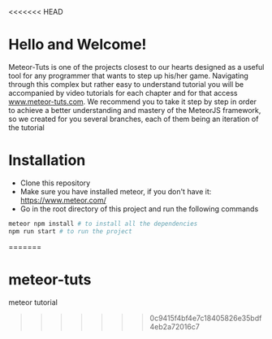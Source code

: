 <<<<<<< HEAD
# Hello and Welcome!
Meteor-Tuts is one of the projects closest to our hearts designed as a useful tool for any programmer
that wants to step up his/her game. Navigating through this complex but rather easy to understand tutorial you will be 
accompanied by video tutorials for each chapter and for that access www.meteor-tuts.com. 
We recommend you to take it step by step in order to achieve a better understanding and mastery of the MeteorJS framework, so
we created for you several branches, each of them being an iteration of the tutorial

# Installation
- Clone this repository
- Make sure you have installed meteor, if you don't have it: https://www.meteor.com/ 
- Go in the root directory of this project and run the following commands

```bash
meteor npm install # to install all the dependencies
npm run start # to run the project
```
=======
# meteor-tuts
meteor tutorial
>>>>>>> 0c9415f4bf4e7c18405826e35bdf4eb2a72016c7
